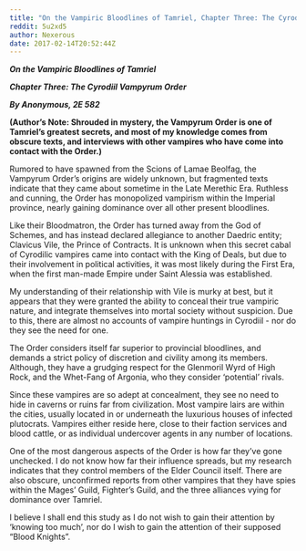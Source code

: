 ```yaml
---
title: "On the Vampiric Bloodlines of Tamriel, Chapter Three: The Cyrodiil Vampyrum Order"
reddit: 5u2xd5
author: Nexerous
date: 2017-02-14T20:52:44Z
---
```


***On the Vampiric Bloodlines of Tamriel***

***Chapter Three: The Cyrodiil Vampyrum Order***

***By Anonymous, 2E 582*** 

**(Author’s Note: Shrouded in mystery, the Vampyrum Order is one of Tamriel’s greatest secrets, and most of my knowledge comes from obscure texts, and interviews with other vampires who have come into contact with the Order.)**

Rumored to have spawned from the Scions of Lamae Beolfag, the Vampyrum Order’s origins are widely unknown, but fragmented texts indicate that they came about sometime in the Late Merethic Era. Ruthless and cunning, the Order has monopolized vampirism within the Imperial province, nearly gaining dominance over all other present bloodlines.

Like their Bloodmatron, the Order has turned away from the God of Schemes, and has instead declared allegiance to another Daedric entity; Clavicus Vile, the Prince of Contracts. It is unknown when this secret cabal of Cyrodilic vampires came into contact with the King of Deals, but due to their involvement in political activities, it was most likely during the First Era, when the first man-made Empire under Saint Alessia was established.

My understanding of their relationship with Vile is murky at best, but it appears that they were granted the ability to conceal their true vampiric nature, and integrate themselves into mortal society without suspicion. Due to this, there are almost no accounts of vampire huntings in Cyrodiil - nor do they see the need for one.

The Order considers itself far superior to provincial bloodlines, and demands a strict policy of discretion and civility among its members. Although, they have a grudging respect for the Glenmoril Wyrd of High Rock, and the Whet-Fang of Argonia, who they consider ‘potential’ rivals.

Since these vampires are so adept at concealment, they see no need to hide in caverns or ruins far from civilization. Most vampire lairs are within the cities, usually located in or underneath the luxurious houses of infected plutocrats. Vampires either reside here, close to their faction services and blood cattle, or as individual undercover agents in any number of locations.

One of the most dangerous aspects of the Order is how far they’ve gone unchecked. I do not know how far their influence spreads, but my research indicates that they control members of the Elder Council itself. There are also obscure, unconfirmed reports from other vampires that they have spies within the Mages’ Guild, Fighter’s Guild, and the three alliances vying for dominance over Tamriel.

I believe I shall end this study as I do not wish to gain their attention by ‘knowing too much’, nor do I wish to gain the attention of their supposed “Blood Knights”.
